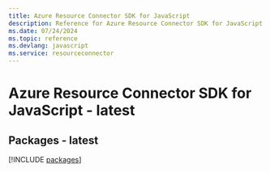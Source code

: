```yaml
---
title: Azure Resource Connector SDK for JavaScript
description: Reference for Azure Resource Connector SDK for JavaScript
ms.date: 07/24/2024
ms.topic: reference
ms.devlang: javascript
ms.service: resourceconnector
---
```

# Azure Resource Connector SDK for JavaScript - latest
## Packages - latest
[!INCLUDE [packages](resource-connector-index.md)]